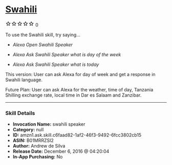 # [Swahili](http://alexa.amazon.com/#skills/amzn1.ask.skill.c6faad82-1af2-46f3-9492-6fcc3802cb15)
![0 stars](../../images/ic_star_border_black_18dp_1x.png)![0 stars](../../images/ic_star_border_black_18dp_1x.png)![0 stars](../../images/ic_star_border_black_18dp_1x.png)![0 stars](../../images/ic_star_border_black_18dp_1x.png)![0 stars](../../images/ic_star_border_black_18dp_1x.png) 0

To use the Swahili skill, try saying...

* *Alexa Open Swahili Speaker*

* *Alexa Ask Swahili Speaker what is day of the week*

* *Alexa Ask Swahili Speaker what is today*

This version: User can ask Alexa for day of week and get a response in Swahili language.

Future Plan: User can ask Alexa for the weather, time of day, Tanzania Shilling exchange rate, local time in Dar es Salaam and Zanzibar.

***

### Skill Details

* **Invocation Name:** swahili speaker
* **Category:** null
* **ID:** amzn1.ask.skill.c6faad82-1af2-46f3-9492-6fcc3802cb15
* **ASIN:** B01MRRZSI2
* **Author:** Andrew de Silva
* **Release Date:** December 6, 2016 @ 04:20:04
* **In-App Purchasing:** No
